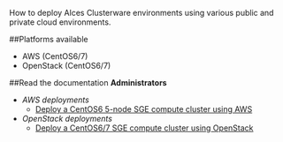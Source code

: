 How to deploy Alces Clusterware environments using various public and private cloud environments. 

##Platforms available
* AWS (CentOS6/7)
* OpenStack (CentOS6/7)

##Read the documentation
**Administrators**
* *AWS deployments*
  * [Deploy a CentOS6 5-node SGE compute cluster using AWS](https://github.com/alces-software/clusterware-deployment-methods/wiki/AWS:-Deploy-a-5-node-SGE-compute-cluster)
* *OpenStack deployments*
  * [Deploy a CentOS6/7 SGE compute cluster using OpenStack](https://github.com/alces-software/clusterware-deployment-methods/wiki/OpenStack:-Deploy-a-Clusterware-SGE-compute-cluster)
